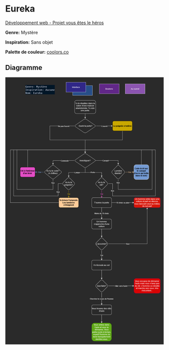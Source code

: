 # Eureka

[Développement web - Projet vous êtes le héros](https://smnarnold.com/projets/vous-etes-le-heros)

**Genre:** Mystère

**Inspiration:** Sans objet

**Palette de couleur:** [coolors.co](https://coolors.co/274e88-302788-612788-8b54b0-dedede)

## Diagramme
![schema](assets/images/schema.png)
